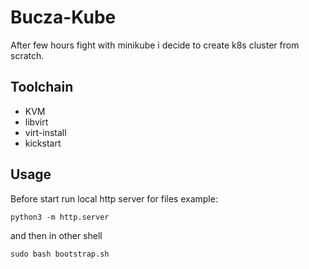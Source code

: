 Bucza-Kube
==========

After few hours fight with minikube i decide to create k8s cluster from scratch.

Toolchain
---------

+ KVM
+ libvirt
+ virt-install
+ kickstart


Usage
-----

Before start run local http server for files example:

```
python3 -m http.server
```
and then in other shell

```
sudo bash bootstrap.sh
```


